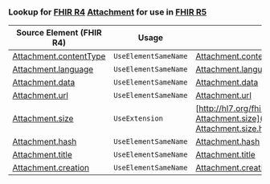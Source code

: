 ### Lookup for [FHIR R4](https://hl7.org/fhir/R4/) [Attachment](https://hl7.org/fhir/R4/Attachment.html) for use in [FHIR R5](https://hl7.org/fhir/R5/)

| Source Element (FHIR R4) | Usage | Target |
| -------------- | ----- | ------ |
| [Attachment.contentType](https://hl7.org/fhir/R4/Attachment.html#resource) | `UseElementSameName` | [Attachment.contentType](https://hl7.org/fhir/R5/Attachment.html#resource) |
| [Attachment.language](https://hl7.org/fhir/R4/Attachment.html#resource) | `UseElementSameName` | [Attachment.language](https://hl7.org/fhir/R5/Attachment.html#resource) |
| [Attachment.data](https://hl7.org/fhir/R4/Attachment.html#resource) | `UseElementSameName` | [Attachment.data](https://hl7.org/fhir/R5/Attachment.html#resource) |
| [Attachment.url](https://hl7.org/fhir/R4/Attachment.html#resource) | `UseElementSameName` | [Attachment.url](https://hl7.org/fhir/R5/Attachment.html#resource) |
| [Attachment.size](https://hl7.org/fhir/R4/Attachment.html#resource) | `UseExtension` | [http://hl7.org/fhir/4.0/StructureDefinition/extension-Attachment.size](StructureDefinition-ext-R4-Attachment.size.html) |
| [Attachment.hash](https://hl7.org/fhir/R4/Attachment.html#resource) | `UseElementSameName` | [Attachment.hash](https://hl7.org/fhir/R5/Attachment.html#resource) |
| [Attachment.title](https://hl7.org/fhir/R4/Attachment.html#resource) | `UseElementSameName` | [Attachment.title](https://hl7.org/fhir/R5/Attachment.html#resource) |
| [Attachment.creation](https://hl7.org/fhir/R4/Attachment.html#resource) | `UseElementSameName` | [Attachment.creation](https://hl7.org/fhir/R5/Attachment.html#resource) |

